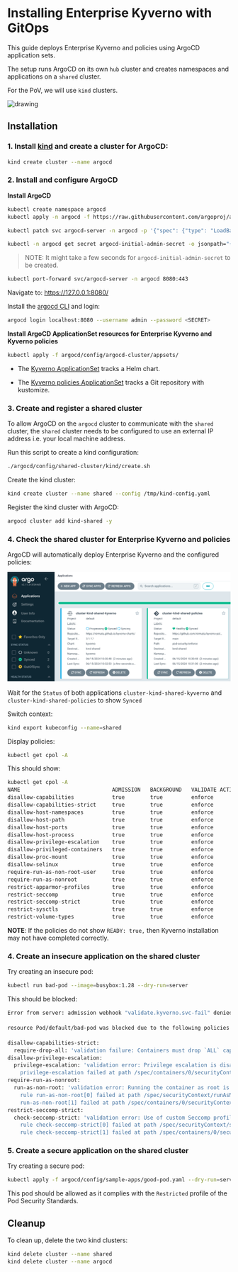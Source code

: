 # Installing Enterprise Kyverno with GitOps

This guide deploys Enterprise Kyverno and policies using ArgoCD application sets.

The setup runs ArgoCD on its own `hub` cluster and creates namespaces and applications on a `shared` cluster. 

For the PoV, we will use `kind` clusters.

<img src="https://github.com/nirmata/robinhood-pov/assets/5804477/c8d25b7a-fca5-49ac-9163-38138ca4a8e9" alt="drawing" width="750"/>

## Installation

### 1. Install [kind](https://kind.sigs.k8s.io/) and create a cluster for ArgoCD:

```sh
kind create cluster --name argocd
```

### 2. Install and configure ArgoCD

**Install ArgoCD**

```sh
kubectl create namespace argocd
kubectl apply -n argocd -f https://raw.githubusercontent.com/argoproj/argo-cd/stable/manifests/install.yaml
```

```sh
kubectl patch svc argocd-server -n argocd -p '{"spec": {"type": "LoadBalancer"}}'
```

```sh
kubectl -n argocd get secret argocd-initial-admin-secret -o jsonpath="{.data.password}" | base64 -d; echo
```
>NOTE: It might take a few seconds for `argocd-initial-admin-secret` to be created.

```sh
kubectl port-forward svc/argocd-server -n argocd 8080:443
```

Navigate to: https://127.0.0.1:8080/

Install the [argocd CLI](https://argo-cd.readthedocs.io/en/stable/cli_installation/) and login:

```sh
argocd login localhost:8080 --username admin --password <SECRET>
```

**Install ArgoCD ApplicationSet resources for Enterprise Kyverno and Kyverno policies**

```sh
kubectl apply -f argocd/config/argocd-cluster/appsets/
```

- The [Kyverno ApplicationSet](./config/argocd-cluster/appsets/kyverno.yaml) tracks a Helm chart.

- The [Kyverno policies ApplicationSet](./config/argocd-cluster/appsets/kyverno-policies.yaml) tracks a Git repository with kustomize.

### 3. Create and register a shared cluster

To allow ArgoCD on the `argocd` cluster to communicate with the `shared` cluster, the `shared` cluster needs to be configured to use an external IP address i.e. your local machine address.

Run this script to create a kind configuration:

```sh
./argocd/config/shared-cluster/kind/create.sh
```

Create the kind cluster:

```sh
kind create cluster --name shared --config /tmp/kind-config.yaml
```

Register the kind cluster with ArgoCD:

```sh
argocd cluster add kind-shared -y
```

### 4. Check the shared cluster for Enterprise Kyverno and policies

ArgoCD will automatically deploy Enterprise Kyverno and the configured policies:

![ArgoCD Kyverno](img/argocd-kyverno-policies.png)

Wait for the `Status` of both applications `cluster-kind-shared-kyverno` and `cluster-kind-shared-policies` to show `Synced`

Switch context:

```sh
kind export kubeconfig --name=shared
```

Display policies:

```sh
kubectl get cpol -A
```

This should show:

```sh
kubectl get cpol -A
NAME                             ADMISSION   BACKGROUND   VALIDATE ACTION   READY   AGE     MESSAGE
disallow-capabilities            true        true         enforce           True    3m24s   Ready
disallow-capabilities-strict     true        true         enforce           True    3m24s   Ready
disallow-host-namespaces         true        true         enforce           True    3m24s   Ready
disallow-host-path               true        true         enforce           True    3m24s   Ready
disallow-host-ports              true        true         enforce           True    3m24s   Ready
disallow-host-process            true        true         enforce           True    3m24s   Ready
disallow-privilege-escalation    true        true         enforce           True    3m24s   Ready
disallow-privileged-containers   true        true         enforce           True    3m24s   Ready
disallow-proc-mount              true        true         enforce           True    3m24s   Ready
disallow-selinux                 true        true         enforce           True    3m24s   Ready
require-run-as-non-root-user     true        true         enforce           True    3m24s   Ready
require-run-as-nonroot           true        true         enforce           True    3m24s   Ready
restrict-apparmor-profiles       true        true         enforce           True    3m24s   Ready
restrict-seccomp                 true        true         enforce           True    3m24s   Ready
restrict-seccomp-strict          true        true         enforce           True    3m24s   Ready
restrict-sysctls                 true        true         enforce           True    3m24s   Ready
restrict-volume-types            true        true         enforce           True    3m24s   Ready
```

**NOTE**: If the policies do not show `READY: true,` then Kyverno installation may not have completed correctly.

### 4. Create an insecure application on the shared cluster

Try creating an insecure pod:

```sh
kubectl run bad-pod --image=busybox:1.28 --dry-run=server
```

This should be blocked:

```sh
Error from server: admission webhook "validate.kyverno.svc-fail" denied the request:

resource Pod/default/bad-pod was blocked due to the following policies

disallow-capabilities-strict:
  require-drop-all: 'validation failure: Containers must drop `ALL` capabilities.'
disallow-privilege-escalation:
  privilege-escalation: 'validation error: Privilege escalation is disallowed. rule
    privilege-escalation failed at path /spec/containers/0/securityContext/'
require-run-as-nonroot:
  run-as-non-root: 'validation error: Running the container as root is not allowed.
    rule run-as-non-root[0] failed at path /spec/securityContext/runAsNonRoot/ rule
    run-as-non-root[1] failed at path /spec/containers/0/securityContext/'
restrict-seccomp-strict:
  check-seccomp-strict: 'validation error: Use of custom Seccomp profiles is disallowed.
    rule check-seccomp-strict[0] failed at path /spec/securityContext/seccompProfile/
    rule check-seccomp-strict[1] failed at path /spec/containers/0/securityContext/'
```

### 5. Create a secure application on the shared cluster

Try creating a secure pod:

```sh
kubectl apply -f argocd/config/sample-apps/good-pod.yaml --dry-run=server
```

This pod should be allowed as it complies with the `Restricted` profile of the Pod Security Standards.

## Cleanup

To clean up, delete the two kind clusters:

```sh
kind delete cluster --name shared
kind delete cluster --name argocd
```
